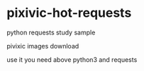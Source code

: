 # pixivic-hot-requests
python requests study  sample

pivixic images download 

use it you need above python3 and requests

